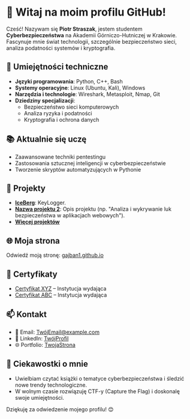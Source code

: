 # 🌟 Witaj na moim profilu GitHub!  

Cześć! Nazywam się **Piotr Straszak**, jestem studentem **Cyberbezpieczeństwa** na Akademii Górniczo-Hutniczej w Krakowie. Fascynuje mnie świat technologii, szczególnie bezpieczeństwo sieci, analiza podatności systemów i kryptografia.  

## 🔧 Umiejętności techniczne  
- **Języki programowania**: Python, C++, Bash  
- **Systemy operacyjne**: Linux (Ubuntu, Kali), Windows  
- **Narzędzia i technologie**: Wireshark, Metasploit, Nmap, Git  
- **Dziedziny specjalizacji**:  
  - Bezpieczeństwo sieci komputerowych  
  - Analiza ryzyka i podatności  
  - Kryptografia i ochrona danych  

## 📚 Aktualnie się uczę  
- Zaawansowane techniki pentestingu  
- Zastosowania sztucznej inteligencji w cyberbezpieczeństwie  
- Tworzenie skryptów automatyzujących w Pythonie  

## 🚀 Projekty  
- **[IceBerg]([https://github.com/TwojeRepozytorium/projekt1](https://github.com/Gajban1/Iceberg))**: KeyLogger.  
- **[Nazwa projektu 2](https://github.com/TwojeRepozytorium/projekt2)**: Opis projektu (np. "Analiza i wykrywanie luk bezpieczeństwa w aplikacjach webowych").  
- **[Więcej projektów](https://github.com/TwojeNazwaUzytkownika?tab=repositories)**  

## 🌐 Moja strona  
Odwiedź moją stronę: [gajban1.github.io](https://gajban1.github.io)  

## 🏅 Certyfikaty  
- [Certyfikat XYZ](#) – Instytucja wydająca  
- [Certyfikat ABC](#) – Instytucja wydająca  

## 📫 Kontakt  
- 📧 Email: [TwójEmail@example.com](mailto:TwójEmail@example.com)  
- 💼 LinkedIn: [TwójProfil](https://linkedin.com/in/TwojaNazwa)  
- 🌐 Portfolio: [TwojaStrona](https://TwojaStrona.github.io)  

## 🌱 Ciekawostki o mnie  
- Uwielbiam czytać książki o tematyce cyberbezpieczeństwa i śledzić nowe trendy technologiczne.  
- W wolnym czasie rozwiązuję CTF-y (Capture the Flag) i doskonalę swoje umiejętności.  

Dziękuję za odwiedzenie mojego profilu! 😊
